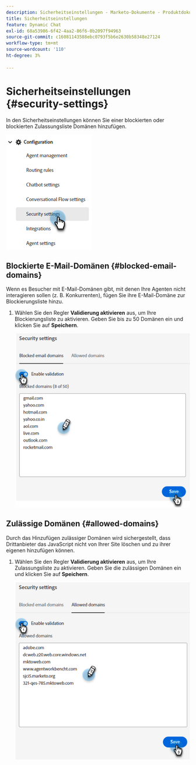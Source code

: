 ```yaml
---
description: Sicherheitseinstellungen - Marketo-Dokumente - Produktdokumentation
title: Sicherheitseinstellungen
feature: Dynamic Chat
exl-id: 68a53986-6f42-4aa2-86f6-0b2097f94963
source-git-commit: c16081143588ebc0793f5b6e2630b58348e27124
workflow-type: tm+mt
source-wordcount: '110'
ht-degree: 3%

---
```


# Sicherheitseinstellungen {#security-settings}

In den Sicherheitseinstellungen können Sie einer blockierten oder blockierten Zulassungsliste Domänen hinzufügen.

![](assets/security-settings-1.png)

## Blockierte E-Mail-Domänen {#blocked-email-domains}

Wenn es Besucher mit E-Mail-Domänen gibt, mit denen Ihre Agenten nicht interagieren sollen (z. B. Konkurrenten), fügen Sie ihre E-Mail-Domäne zur Blockierungsliste hinzu.

1. Wählen Sie den Regler **Validierung aktivieren** aus, um Ihre Blockierungsliste zu aktivieren. Geben Sie bis zu 50 Domänen ein und klicken Sie auf **Speichern**.

   ![](assets/security-settings-2.png)

## Zulässige Domänen {#allowed-domains}

Durch das Hinzufügen zulässiger Domänen wird sichergestellt, dass Drittanbieter das JavaScript nicht von Ihrer Site löschen und zu ihrer eigenen hinzufügen können.

1. Wählen Sie den Regler **Validierung aktivieren** aus, um Ihre Zulassungsliste zu aktivieren. Geben Sie die zulässigen Domänen ein und klicken Sie auf **Speichern**.

   ![](assets/security-settings-3.png)
